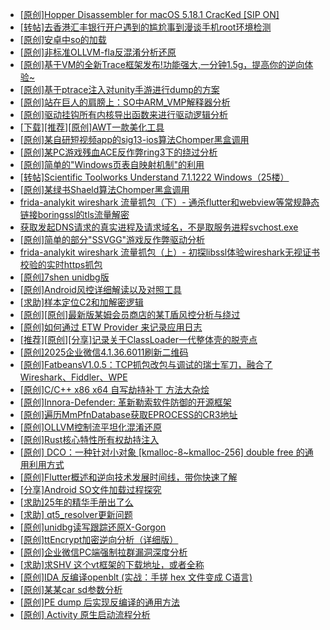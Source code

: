 + [[原创]Hopper Disassembler for macOS 5.18.1 CracKed [SIP ON]](https://bbs.kanxue.com/thread-286687.htm)
+ [[转帖]去香港汇丰银行开户遇到的尴尬事到漫谈手机root环境检测](https://bbs.kanxue.com/thread-285754.htm)
+ [[原创]安卓中so的加载](https://bbs.kanxue.com/thread-286004.htm)
+ [[原创]非标准OLLVM-fla反混淆分析还原](https://bbs.kanxue.com/thread-286549.htm)
+ [[原创]基于VM的全新Trace框架发布!功能强大,一分钟1.5g，提高你的逆向体验~](https://bbs.kanxue.com/thread-285471.htm)
+ [[原创]基于ptrace注入对unity手游进行dump的方案](https://bbs.kanxue.com/thread-286222.htm)
+ [[原创]站在巨人的肩膀上：SO中ARM_VMP解释器分析](https://bbs.kanxue.com/thread-286451.htm)
+ [[原创]驱动挂钩所有内核导出函数来进行驱动逻辑分析](https://bbs.kanxue.com/thread-286641.htm)
+ [[下载][推荐][原创]AWT一款美化工具](https://bbs.kanxue.com/thread-286701.htm)
+ [[原创]某自研短视频app的sig13-ios算法Chomper黑盒调用](https://bbs.kanxue.com/thread-285666.htm)
+ [[原创]某PC游戏残血ACE反作弊ring3下的绕过分析](https://bbs.kanxue.com/thread-284667.htm)
+ [[原创]简单的"Windows页表自映射机制"的利用](https://bbs.kanxue.com/thread-285332.htm)
+ [[转帖]Scientific Toolworks Understand 7.1.1222 Windows（25楼）](https://bbs.kanxue.com/thread-280018.htm)
+ [[原创]某绿书Shaeld算法Chomper黑盒调用](https://bbs.kanxue.com/thread-285705.htm)
+ [frida-analykit   wireshark 流量抓包（下）- 通杀flutter和webview等常规静态链接boringssl的tls流量解密](https://bbs.kanxue.com/thread-286620.htm)
+ [获取发起DNS请求的真实进程及请求域名，不是取服务进程svchost.exe](https://bbs.kanxue.com/thread-286593.htm)
+ [[原创]简单的部分"SSVGG"游戏反作弊驱动分析](https://bbs.kanxue.com/thread-286409.htm)
+ [frida-analykit   wireshark 流量抓包（上）- 初探libssl体验wireshark无视证书校验的实时https抓包](https://bbs.kanxue.com/thread-286510.htm)
+ [[原创]7shen unidbg版](https://bbs.kanxue.com/thread-286669.htm)
+ [[原创]Android风控详细解读以及对照工具](https://bbs.kanxue.com/thread-286120.htm)
+ [[求助]样本定位C2和加解密逻辑](https://bbs.kanxue.com/thread-286683.htm)
+ [[原创][原创]最新版某姆会员商店的某T盾风控分析与绕过](https://bbs.kanxue.com/thread-286243.htm)
+ [[原创]如何通过 ETW Provider 来记录应用日志](https://bbs.kanxue.com/thread-285428.htm)
+ [[推荐][原创][分享]记录关于ClassLoader一代整体壳的脱壳点](https://bbs.kanxue.com/thread-286703.htm)
+ [[原创]2025企业微信4.1.36.6011刷新二维码](https://bbs.kanxue.com/thread-286472.htm)
+ [[原创]FatbeansV1.0.5：TCP抓包改包与调试的瑞士军刀，融合了Wireshark、Fiddler、WPE](https://bbs.kanxue.com/thread-284571.htm)
+ [[原创]C/C++ x86 x64 自写劫持补丁 方法大杂烩](https://bbs.kanxue.com/thread-282745.htm)
+ [[原创]Innora-Defender: 革新勒索软件防御的开源框架](https://bbs.kanxue.com/thread-286704.htm)
+ [[原创]遍历MmPfnDatabase获取EPROCESS的CR3地址](https://bbs.kanxue.com/thread-286598.htm)
+ [[原创]OLLVM控制流平坦化混淆还原](https://bbs.kanxue.com/thread-286151.htm)
+ [[原创]Rust核心特性所有权劫持注入](https://bbs.kanxue.com/thread-286495.htm)
+ [[原创] DCO：一种针对小对象 [kmalloc-8~kmalloc-256] double free 的通用利用方式](https://bbs.kanxue.com/thread-280730.htm)
+ [[原创]Flutter概述和逆向技术发展时间线，带你快速了解](https://bbs.kanxue.com/thread-274981.htm)
+ [[分享]Android  SO文件加载过程探究](https://bbs.kanxue.com/thread-285788.htm)
+ [[求助]25年的精华手册出了么](https://bbs.kanxue.com/thread-286391.htm)
+ [[求助] qt5_resolver更新问题](https://bbs.kanxue.com/thread-274299.htm)
+ [[原创]unidbg读写跟踪还原X-Gorgon](https://bbs.kanxue.com/thread-285586.htm)
+ [[原创]ttEncrypt加密逆向分析（详细版）](https://bbs.kanxue.com/thread-286273.htm)
+ [[原创]企业微信PC端强制拉群漏洞深度分析](https://bbs.kanxue.com/thread-286616.htm)
+ [[求助]求SHV 这个vt框架的下载地址，或者全称](https://bbs.kanxue.com/thread-286550.htm)
+ [[原创]IDA 反编译openblt (实战：手搓 hex 文件变成 C语言)](https://bbs.kanxue.com/thread-285731.htm)
+ [[原创]某某car sd参数分析](https://bbs.kanxue.com/thread-286646.htm)
+ [[原创]PE dump 后实现反编译的通用方法](https://bbs.kanxue.com/thread-284958.htm)
+ [[原创] Activity 原生启动流程分析](https://bbs.kanxue.com/thread-286708.htm)
